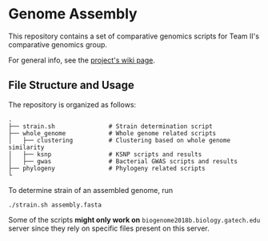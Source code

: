 # Genome Assembly

This repository contains a set of comparative genomics scripts for Team II's comparative genomics group.

For general info, see the [project's wiki page](http://www.compgenomics2018.biosci.gatech.edu/Team_II_Comparative_Genomics_Group).

## File Structure and Usage

The repository is organized as follows:

    .
    ├── strain.sh               # Strain determination script
    ├── whole_genome            # Whole genome related scripts
    │   ├── clustering          # Clustering based on whole genome similarity
    │   ├── ksnp                # KSNP scripts and results
    │   ├── gwas                # Bacterial GWAS scripts and results
    ├── phylogeny               # Phylogeny related scripts
    └

To determine strain of an assembled genome, run

    ./strain.sh assembly.fasta

Some of the scripts **might only work on** `biogenome2018b.biology.gatech.edu` server since they rely on specific files present on this server.
